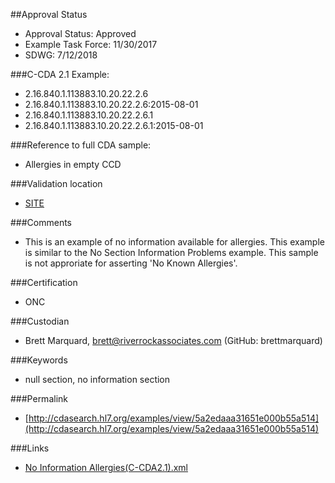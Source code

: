 ##Approval Status 

* Approval Status: Approved
* Example Task Force: 11/30/2017
* SDWG: 7/12/2018



###C-CDA 2.1 Example: 

* 2.16.840.1.113883.10.20.22.2.6
* 2.16.840.1.113883.10.20.22.2.6:2015-08-01
* 2.16.840.1.113883.10.20.22.2.6.1
* 2.16.840.1.113883.10.20.22.2.6.1:2015-08-01

###Reference to full CDA sample:
* Allergies in empty CCD


###Validation location

* [SITE](https://sitenv.org/sandbox-ccda/ccda-validator)


###Comments

* This is an example of no information available for allergies. This example is similar to the No Section Information Problems example. This sample is not approriate for asserting 'No Known Allergies'.

###Certification

* ONC

###Custodian

* Brett Marquard, brett@riverrockassociates.com (GitHub: brettmarquard)

###Keywords

* null section, no information section




###Permalink 

* [http://cdasearch.hl7.org/examples/view/5a2edaaa31651e000b55a514](http://cdasearch.hl7.org/examples/view/5a2edaaa31651e000b55a514)

###Links 

* [No Information Allergies(C-CDA2.1).xml](https://github.com/HL7/C-CDA-Examples/tree/master/Allergies/No%20Section%20Information%20Allergies/No%20Information%20Allergies%28C-CDA2.1%29.xml)
